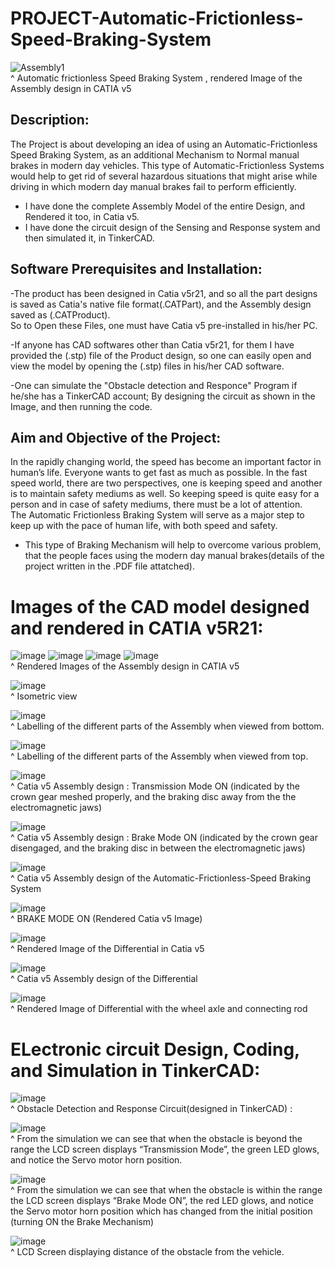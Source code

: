 # **PROJECT-Automatic-Frictionless-Speed-Braking-System**
![Assembly1](https://user-images.githubusercontent.com/84036074/126173889-d3bae0cd-2192-4a90-b1a8-101bd319ac98.jpg)  
^ Automatic frictionless Speed Braking System , rendered Image of the Assembly design in CATIA v5  



## Description:  

The Project is about developing an idea of using an Automatic-Frictionless Speed Braking System, as an additional Mechanism to Normal manual brakes in modern day vehicles. This type of Automatic-Frictionless Systems would help to get rid of several hazardous situations that might arise while driving in which modern day manual brakes fail to perform efficiently.     

- I have done the complete Assembly Model of the entire Design, and Rendered it too, in Catia v5.
- I have done the circuit design of the Sensing and Response system and then simulated it, in TinkerCAD.

## Software Prerequisites and Installation:  

-The product has been designed in Catia v5r21, and so all the part designs is saved as Catia's native file format(.CATPart), and the Assembly design saved as (.CATProduct).  
So to Open these Files, one must have Catia v5 pre-installed in his/her PC.  

-If anyone has CAD softwares other than Catia v5r21, for them I have provided the (.stp) file of the Product design, so one can easily open and view the model by opening the (.stp) files in his/her CAD software.  

-One can simulate the "Obstacle detection and Responce" Program if he/she has a TinkerCAD account; By designing the circuit as shown in the Image, and then running the code.  

## Aim and Objective of the Project:  

In the rapidly changing world, the speed has become an important factor in human’s life. Everyone wants to get fast as much as possible. In the fast speed world, there are two perspectives, one is keeping speed and another is to maintain safety mediums as well. So keeping speed is quite easy for a person and in case of safety mediums, there must be a lot of attention.  
The Automatic Frictionless Braking System will serve as a major step to keep up with the pace of human life, with both speed and safety.   
- This type of Braking Mechanism will help to overcome various problem, that the people faces using the modern day manual brakes(details of the project written in the .PDF file attatched).  



# **Images of the CAD model designed and rendered in CATIA v5R21:**  



![image](https://user-images.githubusercontent.com/84036074/126174335-b201632d-1455-4a03-9543-12bddea32a82.png)
![image](https://user-images.githubusercontent.com/84036074/126174811-cdf75ae6-f173-49d0-ae61-8bdfcd59d61a.png)
![image](https://user-images.githubusercontent.com/84036074/126174973-de77f681-8709-42d5-b393-5e5cc5e80036.png)
![image](https://user-images.githubusercontent.com/84036074/126175138-d3e49134-b678-4c16-bfed-76f06537fb9e.png)  
^ Rendered Images of the Assembly design in CATIA v5  



![image](https://user-images.githubusercontent.com/84036074/126175329-bfa89c08-9289-4fd3-8998-cf44e653de3c.png)  
^ Isometric view  



![image](https://user-images.githubusercontent.com/84036074/126175567-e35b4b08-6443-4a18-8332-cd64731d3610.png)  
^ Labelling of the different parts of the Assembly when viewed from bottom.   



![image](https://user-images.githubusercontent.com/84036074/126175732-dc7f888f-1d77-40c3-9c4d-aad2b48a1d15.png)  
^ Labelling of the different parts of the Assembly when viewed from top. 



![image](https://user-images.githubusercontent.com/84036074/126176029-8d654a47-140b-4700-93c2-b5a96258e925.png)  
^ Catia v5 Assembly design : Transmission Mode ON (indicated by the crown gear meshed properly, and the braking disc away from the the electromagnetic jaws)  



![image](https://user-images.githubusercontent.com/84036074/126176050-d0391a85-52d1-4b2c-b614-b39c43708242.png)  
^ Catia v5 Assembly design : Brake Mode ON (indicated by the crown gear disengaged, and the braking disc in between the electromagnetic jaws) 



![image](https://user-images.githubusercontent.com/84036074/126176181-81270758-77a6-4658-ac22-101b10352122.png)  
^ Catia v5 Assembly design of the Automatic-Frictionless-Speed Braking System  



![image](https://user-images.githubusercontent.com/84036074/126176213-704155d7-65a1-4418-a935-7608030fc7e2.png)  
^ BRAKE MODE ON (Rendered Catia v5 Image)  



![image](https://user-images.githubusercontent.com/84036074/126178372-c6b929c5-1287-4244-ac36-c261d814ac5e.png)  
^ Rendered Image of the Differential in Catia v5  



![image](https://user-images.githubusercontent.com/84036074/126179339-7fd1ea8d-c875-4587-b6b6-c4b120554d1e.png)  
^ Catia v5 Assembly design of the Differential  



![image](https://user-images.githubusercontent.com/84036074/126180709-1a9cb6da-6cec-4718-aa81-a34be7c4893f.png)  
^ Rendered Image of Differential with the wheel axle and connecting rod  



# **ELectronic circuit Design, Coding, and Simulation in TinkerCAD:**  
![image](https://user-images.githubusercontent.com/84036074/126176276-8c08c117-9439-48ba-ac41-940f8068972b.png)  
^ Obstacle Detection and Response Circuit(designed in TinkerCAD) :  



![image](https://user-images.githubusercontent.com/84036074/126176335-76cd29de-9f6d-431e-bc08-0cd23235280f.png)  
^ From the simulation we can see that when the obstacle is beyond the range the LCD screen displays “Transmission Mode”, the green LED glows, and notice the Servo motor horn position.  



![image](https://user-images.githubusercontent.com/84036074/126176541-a8bc022b-0e72-4766-a451-08cc184052ee.png)  
^ From the simulation we can see that when the obstacle is within the range the LCD screen displays “Brake Mode ON”, the red LED glows, and notice the Servo motor horn position which has changed from the initial position (turning ON the Brake Mechanism)  



![image](https://user-images.githubusercontent.com/84036074/126176735-05bd4f4d-e182-419a-a6dd-2e491740590f.png)  
^ LCD Screen displaying distance of the obstacle from the vehicle.  
